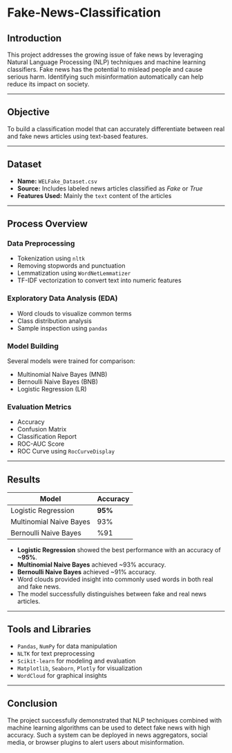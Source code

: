 # Fake-News-Classification

## Introduction  
This project addresses the growing issue of fake news by leveraging Natural Language Processing (NLP) techniques and machine learning classifiers. Fake news has the potential to mislead people and cause serious harm. Identifying such misinformation automatically can help reduce its impact on society.

--- 

## Objective  
To build a classification model that can accurately differentiate between real and fake news articles using text-based features.

---

## Dataset  
- **Name:** `WELFake_Dataset.csv`  
- **Source:** Includes labeled news articles classified as *Fake* or *True*  
- **Features Used:** Mainly the `text` content of the articles

--- 

## Process Overview  

### Data Preprocessing  
- Tokenization using `nltk`  
- Removing stopwords and punctuation  
- Lemmatization using `WordNetLemmatizer`  
- TF-IDF vectorization to convert text into numeric features  

### Exploratory Data Analysis (EDA)  
- Word clouds to visualize common terms  
- Class distribution analysis  
- Sample inspection using `pandas`   

### Model Building  
Several models were trained for comparison:
- Multinomial Naive Bayes (MNB)  
- Bernoulli Naive Bayes (BNB)  
- Logistic Regression (LR)   

### Evaluation Metrics  
- Accuracy  
- Confusion Matrix  
- Classification Report  
- ROC-AUC Score  
- ROC Curve using `RocCurveDisplay`  

--- 

## Results  
| Model                     | Accuracy |
|--------------------------|----------|
| Logistic Regression      | **95%** |
| Multinomial Naive Bayes  | 93%     |
| Bernoulli Naive Bayes    | %91     |
- **Logistic Regression** showed the best performance with an accuracy of **~95%**.  
- **Multinomial Naive Bayes** achieved ~93% accuracy.  
- **Bernoulli Naive Bayes** achieved ~91% accuracy.  
- Word clouds provided insight into commonly used words in both real and fake news.  
- The model successfully distinguishes between fake and real news articles.
  
--- 

## Tools and Libraries  
- `Pandas`, `NumPy` for data manipulation  
- `NLTK` for text preprocessing  
- `Scikit-learn` for modeling and evaluation  
- `Matplotlib`, `Seaborn`, `Plotly` for visualization  
- `WordCloud` for graphical insights

--- 

## Conclusion  
The project successfully demonstrated that NLP techniques combined with machine learning algorithms can be used to detect fake news with high accuracy. Such a system can be deployed in news aggregators, social media, or browser plugins to alert users about misinformation.

